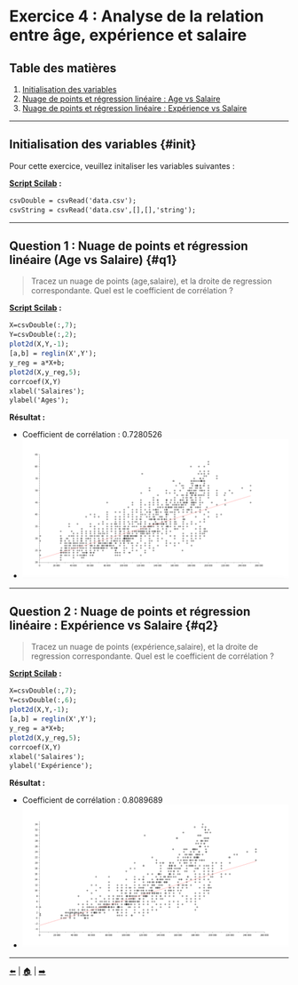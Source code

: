 # Exercice 4 : Analyse de la relation entre âge, expérience et salaire

## Table des matières
1. [Initialisation des variables](#init)
2. [Nuage de points et régression linéaire : Age vs Salaire](#q1)
3. [Nuage de points et régression linéaire : Expérience vs Salaire](#q2)

---

## Initialisation des variables {#init}

Pour cette exercice, veuillez initaliser les variables suivantes :

**[Script Scilab](scripts/init.sce) :**

```scilab
csvDouble = csvRead('data.csv');   
csvString = csvRead('data.csv',[],[],'string');
```

---

## Question 1 : Nuage de points et régression linéaire (Age vs Salaire) {#q1}

> Tracez un nuage de points (age,salaire), et la droite de regression correspondante. Quel est le coefficient de corrélation ?

**[Script Scilab](scripts/q1.sce) :**

```scilab
X=csvDouble(:,7);
Y=csvDouble(:,2);
plot2d(X,Y,-1);
[a,b] = reglin(X',Y');
y_reg = a*X+b;
plot2d(X,y_reg,5);
corrcoef(X,Y)
xlabel('Salaires');
ylabel('Ages');
```

**Résultat :**

- Coefficient de corrélation : 0.7280526
- ![q1](img/q1.png)

---

## Question 2 : Nuage de points et régression linéaire : Expérience vs Salaire {#q2}

> Tracez un nuage de points (expérience,salaire), et la droite de regression correspondante. Quel est le coefficient de corrélation ?

**[Script Scilab](scripts/q2.sce) :**

```scilab
X=csvDouble(:,7);
Y=csvDouble(:,6);
plot2d(X,Y,-1);
[a,b] = reglin(X',Y');
y_reg = a*X+b;
plot2d(X,y_reg,5);
corrcoef(X,Y)
xlabel('Salaires');
ylabel('Expérience');
```

**Résultat :**

- Coefficient de corrélation : 0.8089689
- ![q2](img/q2.png)


---

[⬅️](../EXO3/ "Exercice précédent (Exercice 3)") | [🏠](../ "Retour au sommaire") | [➡️](../EXO5/ "Exercice suivant (Exercice 5)")